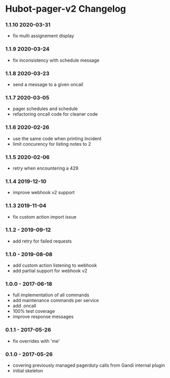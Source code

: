 Hubot-pager-v2 Changelog
==========================
### 1.1.10   2020-03-31
 - fix multi assignement display

### 1.1.9   2020-03-24
 - fix inconsistency with schedule message

### 1.1.8   2020-03-23
 - send a message to a given oncall

### 1.1.7   2020-03-05
 - pager schedules and schedule
 - refactoring oncall code for cleaner code

### 1.1.6   2020-02-26
 - use the same code when printing Incident
 - limit concurency for listing notes to 2

### 1.1.5   2020-02-06
 - retry when encountering a 429

### 1.1.4   2019-12-10
- improve webhook v2 support

### 1.1.3   2019-11-04
- fix custom action import issue 

### 1.1.2 - 2019-09-12
- add retry for failed requests

### 1.1.0 - 2019-08-08
- add custom action listening to webhook
- add partial support for webhook v2

### 1.0.0 - 2017-06-18
- full implementation of all commands
- add maintenance commands per service
- add .oncall <message>
- 100% test coverage
- improve response messages

### 0.1.1 - 2017-05-26
- fix overrides with 'me'

### 0.1.0 - 2017-05-26
- covering previously managed pagerduty calls from Gandi internal plugin
- initial skeleton
